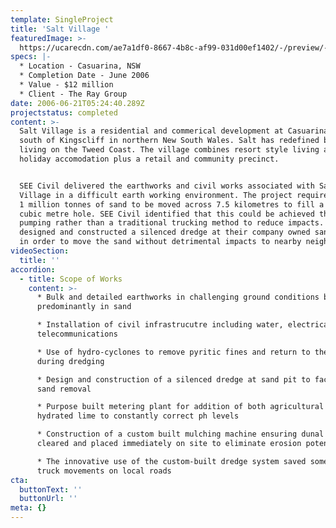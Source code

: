 ```yaml
---
template: SingleProject
title: 'Salt Village '
featuredImage: >-
  https://ucarecdn.com/ae7a1df0-8667-4b8c-af99-031d00ef1402/-/preview/-/enhance/50/
specs: |-
  * Location - Casuarina, NSW
  * Completion Date - June 2006
  * Value - $12 million
  * Client - The Ray Group
date: 2006-06-21T05:24:40.289Z
projectstatus: completed
content: >-
  Salt Village is a residential and commerical development at Casuarina, just
  south of Kingscliff in northern New South Wales. Salt has redefined beachside
  living on the Tweed Coast. The village combines resort style living and
  holiday accomodation plus a retail and community precinct.


  SEE Civil delivered the earthworks and civil works associated with Salt
  Village in a difficult earth working environment. The project required around
  1 million tonnes of sand to be moved across 7.5 kilometres to fill a 700,000
  cubic metre hole. SEE Civil identified that this could be achieved through
  pumping rather than a traditional trucking method to reduce impacts. SEE Civil
  designed and constructed a silenced dredge at their company owned sand quarry
  in order to move the sand without detrimental impacts to nearby neighbours.
videoSection:
  title: ''
accordion:
  - title: Scope of Works
    content: >-
      * Bulk and detailed earthworks in challenging ground conditions based
      predominantly in sand

      * Installation of civil infrastrucutre including water, electrical and
      telecommunications 

      * Use of hydro-cyclones to remove pyritic fines and return to the lake bed
      during dredging 

      * Design and construction of a silenced dredge at sand pit to faciltate
      sand removal

      * Purpose built metering plant for addition of both agricultural and
      hydrated lime to constantly correct ph levels 

      * Construction of a custom built mulching machine ensuring dunal scrub was
      cleared and placed immediately on site to eliminate erosion potential

      * The innovative use of the custom-built dredge system saved some 40,000
      truck movements on local roads
cta:
  buttonText: ''
  buttonUrl: ''
meta: {}
---
```


